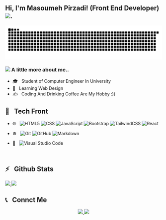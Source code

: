 <h2> Hi, I'm Masoumeh Pirzadi! (Front End Developer) <img src="https://media.giphy.com/media/mGcNjsfWAjY5AEZNw6/giphy.gif" width="50">.</h2>

<img align="center" src="https://raw.githubusercontent.com/imrrobat/imrrobat/d1b244e170d2b75fdda3efd499eaaf163f7a617c/images/github-contribution-grid-snake.svg" />

### <img src="https://media.giphy.com/media/VgCDAzcKvsR6OM0uWg/giphy.gif" width="50"> A little more about me..


- 🎓 &nbsp; Student of Computer Engineer In University
- 🌱 &nbsp; Learning Web Design
- ✍️ &nbsp; Coding And Drinking Coffee Are My Hobby :))

<h2>🔧 &nbsp; Tech Front</h2>

- 🌐 &nbsp;
  ![HTML5](https://img.shields.io/badge/-HTML5-333333?style=flat&logo=HTML5)
  ![CSS](https://img.shields.io/badge/-CSS-333333?style=flat&logo=CSS3&logoColor=1572B6)
  ![JavaScript](https://img.shields.io/badge/-JavaScript-333333?style=flat&logo=javascript)
  ![Bootstrap](https://img.shields.io/badge/-Bootstrap-333333?style=flat&logo=bootstrap&logoColor=563D7C)
  ![TailwindCSS](https://img.shields.io/badge/tailwindcss-%2338B2AC.svg?style=for-the-badge&logo=tailwind-css&logoColor=white) 
  ![React](https://img.shields.io/badge/-React-333333?style=flat&logo=react)

- ⚙️ &nbsp;
  ![Git](https://img.shields.io/badge/-Git-333333?style=flat&logo=git)
  ![GitHub](https://img.shields.io/badge/-GitHub-333333?style=flat&logo=github)
  ![Markdown](https://img.shields.io/badge/-Markdown-333333?style=flat&logo=markdown)
- 🔧 &nbsp;
  ![Visual Studio Code](https://img.shields.io/badge/-Visual%20Studio%20Code-333333?style=flat&logo=visual-studio-code&logoColor=007ACC)



<br />

<h2>⚡️ &nbsp; Github Stats</h2>

<a href="https://github.com/masoumeh-web">
  <img src="https://github-readme-stats.vercel.app/api?username=masoumeh-web&show_icons=true&theme=radical" />
  <img src="https://github-readme-stats.vercel.app/api/top-langs/?username=masoumeh-web" />
</a>

<h2>📞 &nbsp; Connct Me </h2>

<p align="center">

  <a href="https://instagram.com/masoumehpirzadi/">
    <img src="https://img.shields.io/badge/Instagram-masoumehpirzadi-red?style=flat&logo=instagram" />
  </a>
  <a href="https://t.me/masoumeh_pirzadi/">
    <img src="https://img.shields.io/badge/Telegram-masoumeh.p-blue?style=flat&logo=telegram" />
  </a>
</p>
